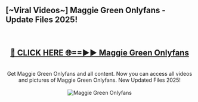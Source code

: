 <h2>[~Viral Videos~] Maggie Green Onlyfans - Update Files 2025!</h2>
<br>
<div align="center">
<h2><a href="https://betterlinks.top/A2PfLJ" rel="nofollow">🔴 CLICK HERE 🌐==►► Maggie Green Onlyfans</a></h2>
<br>
Get Maggie Green Onlyfans and all content. Now you can access all videos and pictures of Maggie Green Onlyfans. New Updated Files 2025!
<br>
<br>
<a href="https://betterlinks.top/A2PfLJ" rel="nofollow" data-target="animated-image.originalLink"><img src="https://i.ibb.co.com/WyWwxjT/player-gif2.gif" alt="Maggie Green Onlyfans" style="max-width: 100%; display: inline-block;" data-target="animated-image.originalImage"></a>
</div>
<br>
